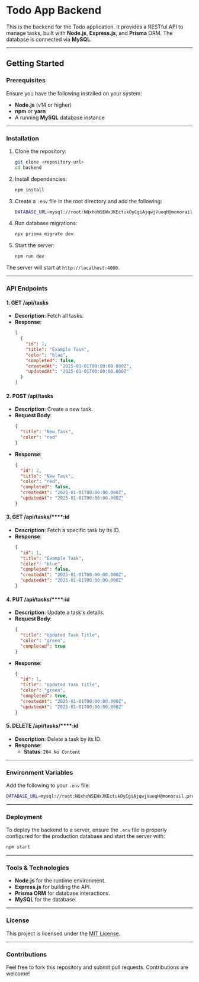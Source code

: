 # Todo App Backend

This is the backend for the Todo application. It provides a RESTful API to manage tasks, built with **Node.js**, **Express.js**, and **Prisma** ORM. The database is connected via **MySQL**.

---

## Getting Started

### Prerequisites

Ensure you have the following installed on your system:

- **Node.js** (v14 or higher)
- **npm** or **yarn**
- A running **MySQL** database instance

---

### Installation

1. Clone the repository:

   ```bash
   git clone <repository-url>
   cd backend
   ```

2. Install dependencies:

   ```bash
   npm install
   ```

3. Create a `.env` file in the root directory and add the following:

   ```bash
   DATABASE_URL=mysql://root:NQxhoWSEWxJKEctukOyCgiAjqwjVueqH@monorail.proxy.rlwy.net:49195/railway
   ```

4. Run database migrations:

   ```bash
   npx prisma migrate dev
   ```

5. Start the server:

   ```bash
   npm run dev
   ```

The server will start at `http://localhost:4000`.

---

### API Endpoints

#### 1. **GET /api/tasks**

- **Description**: Fetch all tasks.
- **Response**:
  ```json
  [
    {
      "id": 1,
      "title": "Example Task",
      "color": "blue",
      "completed": false,
      "createdAt": "2025-01-01T00:00:00.000Z",
      "updatedAt": "2025-01-01T00:00:00.000Z"
    }
  ]
  ```

#### 2. **POST /api/tasks**

- **Description**: Create a new task.
- **Request Body**:
  ```json
  {
    "title": "New Task",
    "color": "red"
  }
  ```
- **Response**:
  ```json
  {
    "id": 2,
    "title": "New Task",
    "color": "red",
    "completed": false,
    "createdAt": "2025-01-01T00:00:00.000Z",
    "updatedAt": "2025-01-01T00:00:00.000Z"
  }
  ```

#### 3. **GET /api/tasks/****:id**

- **Description**: Fetch a specific task by its ID.
- **Response**:
  ```json
  {
    "id": 1,
    "title": "Example Task",
    "color": "blue",
    "completed": false,
    "createdAt": "2025-01-01T00:00:00.000Z",
    "updatedAt": "2025-01-01T00:00:00.000Z"
  }
  ```

#### 4. **PUT /api/tasks/****:id**

- **Description**: Update a task's details.
- **Request Body**:
  ```json
  {
    "title": "Updated Task Title",
    "color": "green",
    "completed": true
  }
  ```
- **Response**:
  ```json
  {
    "id": 1,
    "title": "Updated Task Title",
    "color": "green",
    "completed": true,
    "createdAt": "2025-01-01T00:00:00.000Z",
    "updatedAt": "2025-01-01T00:00:00.000Z"
  }
  ```

#### 5. **DELETE /api/tasks/****:id**

- **Description**: Delete a task by its ID.
- **Response**:
  - **Status**: `204 No Content`

---

### Environment Variables

Add the following to your `.env` file:

```bash
DATABASE_URL=mysql://root:NQxhoWSEWxJKEctukOyCgiAjqwjVueqH@monorail.proxy.rlwy.net:49195/railway
```

---

### Deployment

To deploy the backend to a server, ensure the `.env` file is properly configured for the production database and start the server with:

```bash
npm start
```

---

### Tools & Technologies

- **Node.js** for the runtime environment.
- **Express.js** for building the API.
- **Prisma ORM** for database interactions.
- **MySQL** for the database.

---

### License

This project is licensed under the [MIT License](LICENSE).

---

### Contributions

Feel free to fork this repository and submit pull requests. Contributions are welcome!

